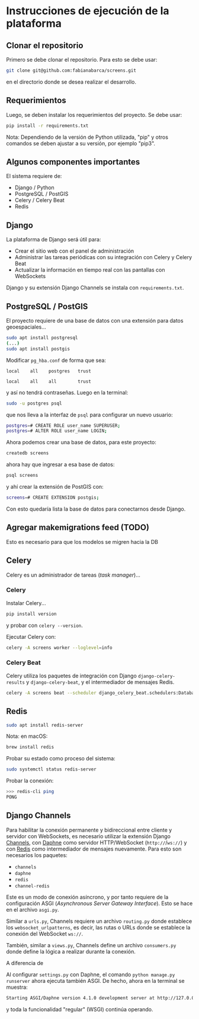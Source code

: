 # Instrucciones de ejecución de la plataforma

## Clonar el repositorio

Primero se debe clonar el repositorio. Para esto se debe usar:

```bash
git clone git@github.com:fabianabarca/screens.git
```

en el directorio donde se desea realizar el desarrollo.

## Requerimientos

Luego, se deben instalar los requerimientos del proyecto. Se debe usar:

```bash
pip install -r requirements.txt
```

Nota: Dependiendo de la versión de Python utilizada, "pip" y otros comandos se deben ajustar a su versión, por ejemplo "pip3".

## Algunos componentes importantes

El sistema requiere de:

- Django / Python
- PostgreSQL / PostGIS
- Celery / Celery Beat
- Redis

## Django

La plataforma de Django será útil para:

- Crear el sitio web con el panel de administración
- Administrar las tareas periódicas con su integración con Celery y Celery Beat
- Actualizar la información en tiempo real con las pantallas con WebSockets

Django y su extensión Django Channels se instala con `requirements.txt`.

## PostgreSQL / PostGIS

El proyecto requiere de una base de datos con una extensión para datos geoespaciales...

```bash
sudo apt install postgresql
(...)
sudo apt install postgis
```

Modificar `pg_hba.conf` de forma que sea:

```text
local    all    postgres   trust

local    all    all        trust
```
y así no tendrá contraseñas. Luego en la terminal:

```bash
sudo -u postgres psql
```

que nos lleva a la interfaz de `psql` para configurar un nuevo usuario:

```bash
postgres=# CREATE ROLE user_name SUPERUSER;
postgres=# ALTER ROLE user_name LOGIN;
```

Ahora podemos crear una base de datos, para este proyecto:

```bash
createdb screens
```

ahora hay que ingresar a esa base de datos:

```bash
psql screens
```

y ahí crear la extensión de PostGIS con:

```bash
screens=# CREATE EXTENSION postgis;
```

Con esto quedaría lista la base de datos para conectarnos desde Django.

## Agregar makemigrations feed (TODO)

Esto es necesario para que los modelos se migren hacia la DB

## Celery

Celery es un administrador de tareas (_task manager_)...

### Celery

Instalar Celery...

```bash
pip install version
```

y probar con `celery --version`.

Ejecutar Celery con:

```bash
celery -A screens worker --loglevel=info
```

### Celery Beat

Celery utiliza los paquetes de integración con Django `django-celery-results` y `django-celery-beat`, y el intermediador de mensajes Redis.

```bash
celery -A screens beat --scheduler django_celery_beat.schedulers:DatabaseScheduler --loglevel=info
```

## Redis

```bash
sudo apt install redis-server
```

Nota: en macOS:

```bash
brew install redis
```

Probar su estado como proceso del sistema:

```bash
sudo systemctl status redis-server
```

Probar la conexión:

```bash
>>> redis-cli ping
PONG
```

## Django Channels

Para habilitar la conexión permanente y bidireccional entre cliente y servidor con WebSockets, es necesario utilizar la extensión Django [Channels](https://channels.readthedocs.io/en/latest/), con [Daphne](https://github.com/django/daphne) como servidor HTTP/WebSocket (`http://`/`ws://`) y con [Redis](https://github.com/django/channels_redis) como intermediador de mensajes nuevamente. Para esto son necesarios los paquetes:

- `channels`
- `daphne`
- `redis`
- `channel-redis`

Este es un modo de conexión asíncrono, y por tanto requiere de la configuración ASGI (*Asynchronous Server Gateway Interface*). Esto se hace en el archivo `asgi.py`.

Similar a `urls.py`, Channels requiere un archivo `routing.py` donde establece los `websocket_urlpatterns`, es decir, las rutas o URLs donde se establece la conexión del WebSocket `ws://`.

También, similar a `views.py`, Channels define un archivo `consumers.py` donde define la lógica a realizar durante la conexión.

A diferencia de 

Al configurar `settings.py` con Daphne, el comando `python manage.py runserver` ahora ejecuta también ASGI. De hecho, ahora en la terminal se muestra:

```bash
Starting ASGI/Daphne version 4.1.0 development server at http://127.0.0.1:8000/
```
y toda la funcionalidad "regular" (WSGI) continúa operando.